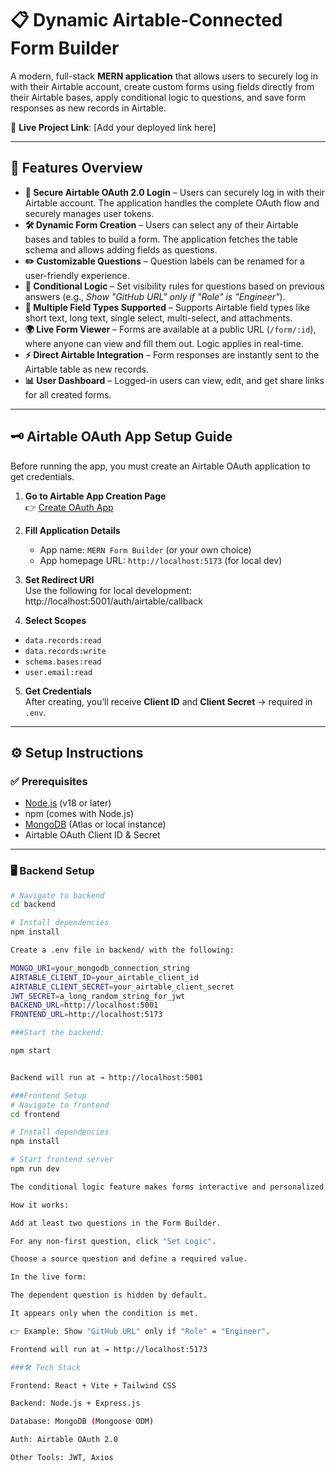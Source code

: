 # 📋 Dynamic Airtable-Connected Form Builder

A modern, full-stack **MERN application** that allows users to securely log in with their Airtable account, create custom forms using fields directly from their Airtable bases, apply conditional logic to questions, and save form responses as new records in Airtable.

🔗 **Live Project Link**: [Add your deployed link here]

---

## 🚀 Features Overview
- **🔐 Secure Airtable OAuth 2.0 Login** – Users can securely log in with their Airtable account. The application handles the complete OAuth flow and securely manages user tokens.  
- **🛠 Dynamic Form Creation** – Users can select any of their Airtable bases and tables to build a form. The application fetches the table schema and allows adding fields as questions.  
- **✏️ Customizable Questions** – Question labels can be renamed for a user-friendly experience.  
- **🔄 Conditional Logic** – Set visibility rules for questions based on previous answers (e.g., *Show "GitHub URL" only if "Role" is "Engineer"*).  
- **📑 Multiple Field Types Supported** – Supports Airtable field types like short text, long text, single select, multi-select, and attachments.  
- **🌍 Live Form Viewer** – Forms are available at a public URL (`/form/:id`), where anyone can view and fill them out. Logic applies in real-time.  
- **⚡ Direct Airtable Integration** – Form responses are instantly sent to the Airtable table as new records.  
- **📊 User Dashboard** – Logged-in users can view, edit, and get share links for all created forms.  

---

## 🗝 Airtable OAuth App Setup Guide
Before running the app, you must create an Airtable OAuth application to get credentials.

1. **Go to Airtable App Creation Page**  
   👉 [Create OAuth App](https://airtable.com/create/oauth)

2. **Fill Application Details**  
   - App name: `MERN Form Builder` (or your own choice)  
   - App homepage URL: `http://localhost:5173` (for local dev)  

3. **Set Redirect URI**  
   Use the following for local development:  http://localhost:5001/auth/airtable/callback

4. **Select Scopes**  
- `data.records:read`  
- `data.records:write`  
- `schema.bases:read`  
- `user.email:read`  

5. **Get Credentials**  
After creating, you’ll receive **Client ID** and **Client Secret** → required in `.env`.

---

## ⚙️ Setup Instructions

### ✅ Prerequisites
- [Node.js](https://nodejs.org/) (v18 or later)  
- npm (comes with Node.js)  
- [MongoDB](https://www.mongodb.com/) (Atlas or local instance)  
- Airtable OAuth Client ID & Secret  

---

### 🖥 Backend Setup
```bash
# Navigate to backend
cd backend

# Install dependencies
npm install

Create a .env file in backend/ with the following:

MONGO_URI=your_mongodb_connection_string
AIRTABLE_CLIENT_ID=your_airtable_client_id
AIRTABLE_CLIENT_SECRET=your_airtable_client_secret
JWT_SECRET=a_long_random_string_for_jwt
BACKEND_URL=http://localhost:5001
FRONTEND_URL=http://localhost:5173

###Start the backend:

npm start


Backend will run at → http://localhost:5001

###Frontend Setup
# Navigate to frontend
cd frontend

# Install dependencies
npm install

# Start frontend server
npm run dev

The conditional logic feature makes forms interactive and personalized.

How it works:

Add at least two questions in the Form Builder.

For any non-first question, click "Set Logic".

Choose a source question and define a required value.

In the live form:

The dependent question is hidden by default.

It appears only when the condition is met.

👉 Example: Show "GitHub URL" only if "Role" = "Engineer".

Frontend will run at → http://localhost:5173

###🛠 Tech Stack

Frontend: React + Vite + Tailwind CSS

Backend: Node.js + Express.js

Database: MongoDB (Mongoose ODM)

Auth: Airtable OAuth 2.0

Other Tools: JWT, Axios

